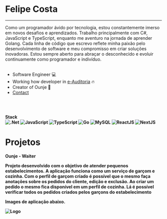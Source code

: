 <h1>Felipe Costa</h1>
<hr>
<span>Como um programador ávido por tecnologia, estou constantemente imerso em novos desafios e aprendizados. Trabalho principalmente com C#, JavaScript e TypeScript, enquanto me aventuro na jornada de aprender Golang. Cada linha de código que escrevo reflete minha paixão pelo desenvolvimento de software e meu compromisso em criar soluções inovadoras. Estou sempre aberto para abraçar o desconhecido e evoluir continuamente como programador e indivíduo.</span>
<br>
<br>

- Software Engineer 💻
- Working how developer in [e-Auditoria](https://e-auditoria.com.br) 🔥
- Creator of Ounje 🚀
- [Contact](https://www.linkedin.com/in/felipe-costa-8039361b1/)

<br>
<br>

<strong>Stack<strong/>
<br>
![.Net](https://img.shields.io/badge/.NET-5C2D91?style=for-the-badge&logo=.net&logoColor=white)
![JavaScript](https://img.shields.io/badge/javascript-%23323330.svg?style=for-the-badge&logo=javascript&logoColor=%23F7DF1E)
![TypeScript](https://img.shields.io/badge/typescript-%23007ACC.svg?style=for-the-badge&logo=typescript&logoColor=white)
![Go](https://img.shields.io/badge/go-%2300ADD8.svg?style=for-the-badge&logo=go&logoColor=white)
![MySQL](https://img.shields.io/badge/mysql-4479A1.svg?style=for-the-badge&logo=mysql&logoColor=white)
![ReactJS](https://img.shields.io/badge/react-%2320232a.svg?style=for-the-badge&logo=react&logoColor=%2361DAFB)
![NextJS](https://img.shields.io/badge/next.js-000000?style=for-the-badge&logo=nextdotjs&logoColor=white)

# Projetos


<strong>Ounje - Waiter<strong/>

<span>Projeto desenvolvido com o objetivo de atender pequenos estabelecimentos. A aplicação funciona
como um serviço de garçom e cozinha. Com o perfil de garçom criado é possível que o mesmo faça
anotações sobre os pedidos do cliente, edição e exclusão. Ao criar um pedido o mesmo fica disponível
em um perfil de cozinha. Lá é possível verificar todos os pedidos criados pelos garçons do estabelecimento <span/>

Images de aplicação abaixo.

![Logo](https://i.imgur.com/w2nVgFG.png)






